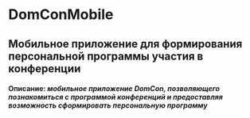 # DomConMobile
## Мобильное приложение для формирования персональной программы участия в конференции
#### Описание: *мобильное приложение DomCon, позволяющего познакомиться с программой конференций и предоставляя возможность сформировать персональную программу*

